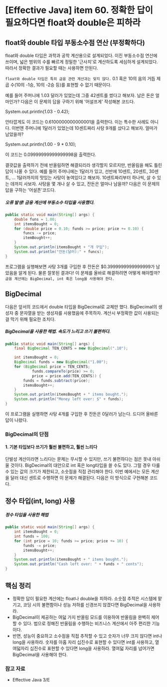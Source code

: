 # [Effective Java] item 60. 정확한 답이 필요하다면 float와 double은 피하라

## float와 double 타입 부동소수점 연산 (부정확하다)
float와 double 타입은 과학과 공학 계산용으로 설계되었다. 이진 부동소수점 연산에 쓰이며, 넓은 범위의 수를 빠르게 정밀한 '근사치'로 계산하도록 세심하게 설계되었다. 따라서 정확한 결과가 필요할 때는 사용하면 안된다.

`float와 double 타입은 특히 금융 관련 계산과는 맞지 않다.` 0.1 혹은 10의 음의 거듭 제곱 수(10의 -1승, 10의 -2승 등)를 표현할 수 없기 때문이다.

예를 들어 주머니에 1.03 달러가 있었는데 그중 42센트를 썼다고 해보자. 남은 돈은 얼마인가? 다음은 이 문제의 답을 구하기 위해 '어설프게' 작성해본 코드다.

System.out.println(1.03 - 0.42);

안타깝게도 이 코드는 0.6100000000000001을 출력한다. 이는 특수한 사례도 아니다. 이번엔 주머니에 1달러가 있었는데 10센트짜리 사탕 9개를 샀다고 해보자. 얼마가 남았을까?

System.out.println(1.00 - 9 * 0.10);

이 코드는 0.09999999999999998을 출력한다.

결괏값을 출력하기 전에 반올림하면 해결되리라 생각할지 모르지만, 반올림을 해도 틀린 답이 나올 수 있다. 예를 들어 주머니에는 1달러가 있고, 선반에 10센트, 20센트, 30센트, ... 1달러까지의 맛있는 사탕이 놓여있다고 해보자. 10센트짜리부터 하나씩, 살 수 있는 데까지 사보자. 사탕을 몇 개나 살 수 있고, 잔돈은 얼마나 남을까? 다음은 이 문제의 답을 구하는 '어설픈'코드다.

##### 오류 발생! 금융 계산에 부동소수 타입을 사용했다.
```java
public static void main(String[] args) {
    double funs = 1.00;
    int itemsBought = 0;
    for (double price = 0.10; funds >= price; price += 0.10) {
        funcs -= price;
        itemBought++;
    }
    System.out.println(itemsBought + "개 구입");
    System.out.println("잔돈(달러):" + funcs);
}
```

프로그램을 실행해보면 사탕 3개를 구입한 후 잔돈은 $0.3999999999999999가 남았음을 알게 된다. 물론 잘못된 결과다! 이 문제를 올바로 해결하려면 어떻게 해야할까? `금융 계산에는 BigDecimal, int 혹은 long을 사용해야 한다.`

## BigDecimal
다음은 앞서의 코드에서 double 타입을 BigDecimal로 교체만 했다. BigDecimal의 생성자 중 문자열을 받는 생성자를 사용했음에 주목하자. 계산시 부정확한 값이 사용되는 걸 막기 위해 필요한 조치다.

##### BigDecimal을 사용한 해법. 속도가 느리고 쓰기 불편하다.
```java
public static void main(String[] args) {
    final BigDecimal TEN_CENTS = new BigDecimal(".10");

    int itemsBought = 0;
    BigDecimal funds = new BigDecimal("1.00");
    for (BigDecimal price = TEN_CENTS;
            funds.compareTo(price) >= 0;
            price = price.add(TEN_CENTS)) {
        funds = funds.subtract(price);
        itemsBought++;
    }
    System.out.println(itemsBought + " items bought.");
    System.out.println("Money left over: $" + funds);
}
```

이 프로그램을 실행하면 사탕 4개를 구입한 후 잔돈은 0달러가 남는다. 드디어 올바른 답이 나왔다.

### BigDecimal의 단점
#### 1. 기본 타입보다 쓰기가 훨씬 불편하고, 훨씬 느리다
단발성 계산이라면 느리다는 문제는 무시할 수 있지만, 쓰기 불편하다는 점은 못내 아쉬울 것이다.
BigDecimal의 대안으로 int 혹은 long타입을 쓸 수도 있다. 그럴 경우 다룰 수 있는 값의 크기가 제한되고, 소숫점을 직접 관리해야 한다. 이번 예에서는 모든 계산을 달러 대신 센트로 수행하면 이 문제가 해결된다. 다음은 이 방식으로 구현해본 코드다.

## 정수 타입(int, long) 사용
##### 정수 타입을 사용한 해법
```java
public static void main(String[] args) {
    int itemsBought = 0;
    int funds = 100;
    for (int price = 10; funds >= price; price += 10) {
        funds -= price;
        itemsBought++;
    }
    System.out.println(itemsBought + " items bought.");
    System.out.println("Cash left over: " + funds + " cents");
}
```

## 핵심 정리
- 정확한 답이 필요한 계산에는 float나 double을 피하라. 소숫점 추적은 시스템에 맡기고, 코딩 시의 불편함이나 성능 저하를 신경쓰지 않겠다면 BigDecimal을 사용하라.
- BigDecimal이 제공하는 여덟 가지 반올림 모드를 이용하여 반올림을 완벽히 제어할 수 있다. 법으로 정해진 반올림을 수행하는 비즈니스 계산에서 아주 편리한 기능이다.
- 반면, 성능이 중요하고 소수점을 직접 추적할 수 있고 숫자가 너무 크지 않다면 int나 long을 사용하라. 숫자를 아홉 자리 십진수로 표현할 수 있다면 int를 사용하고, 열여덟자리 십진수로 표현할 수 있다면 long을 사용하라. 열여덟 자리를 넘어가면 BigDecimal을 사용해야 한다.

### 참고 자료
- Effective Java 3/E
